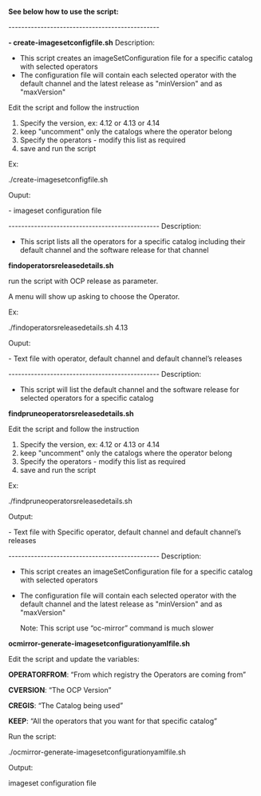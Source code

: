 **See below how to use the script:**

\-----------------------------------------------

**\- create-imagesetconfigfile.sh**
Description: 
- This script creates an imageSetConfiguration file for a specific catalog
  with selected operators
- The configuration file will contain each selected operator with the default
  channel and the latest release as "minVersion" and as "maxVersion"
  
Edit the script and follow the instruction

1.  Specify the version, ex: 4.12 or 4.13 or 4.14
2.  keep "uncomment" only the catalogs where the operator belong
3.  Specify the operators - modify this list as required
4.  save and run the script

Ex:

./create-imagesetconfigfile.sh

Ouput:

\- imageset configuration file

\-----------------------------------------------
Description: 
- This script lists all the operators for a specific catalog
  including their default channel and the software release for
  that channel

**findoperatorsreleasedetails.sh**

run the script with OCP release as parameter.

A menu will show up asking to choose the Operator.

Ex:

./findoperatorsreleasedetails.sh 4.13

Ouput:

\- Text file with operator, default channel and default channel’s releases

\-----------------------------------------------
Description: 
- This script will list the default channel and the software release for
  selected operators for a specific catalog

**findpruneoperatorsreleasedetails.sh**

Edit the script and follow the instruction

1.  Specify the version, ex: 4.12 or 4.13 or 4.14
2.  keep "uncomment" only the catalogs where the operator belong
3.  Specify the operators - modify this list as required
4.  save and run the script

Ex:

./findpruneoperatorsreleasedetails.sh

Output:

\- Text file with Specific operator, default channel and default channel’s releases

\-----------------------------------------------
Description: 
- This script creates an imageSetConfiguration file for a specific catalog
  with selected operators
- The configuration file will contain each selected operator with the default
  channel and the latest release as "minVersion" and as "maxVersion"

  Note: This script use “oc-mirror” command is much slower


**ocmirror-generate-imagesetconfigurationyamlfile.sh**

Edit the script and update the variables:

**OPERATORFROM**: “From which registry the Operators are coming from”

**CVERSION**: “The OCP Version”

**CREGIS**: “The Catalog being used”

**KEEP**: “All the operators that you want for that specific catalog”

Run the script:

./ocmirror-generate-imagesetconfigurationyamlfile.sh

Output:

imageset configuration file

